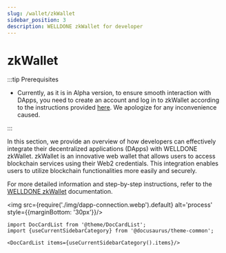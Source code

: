 ```yaml
---
slug: /wallet/zkWallet
sidebar_position: 3
description: WELLDONE zkWallet for developer
---
```


# zkWallet

:::tip Prerequisites

- Currently, as it is in Alpha version, to ensure smooth interaction with DApps, you need to create an account and log in to zkWallet according to the instructions provided [here](https://docs.welldonestudio.io/tutorials/sui-zklogin/). We apologize for any inconvenience caused.

:::

In this section, we provide an overview of how developers can effectively integrate their decentralized applications (DApps) with WELLDONE zkWallet. zkWallet is an innovative web wallet that allows users to access blockchain services using their Web2 credentials. This integration enables users to utilize blockchain functionalities more easily and securely.

For more detailed information and step-by-step instructions, refer to the [WELLDONE zkWallet](https://docs.welldonestudio.io/tutorials/sui-zklogin/) documentation.

<img src={require('./img/dapp-connection.webp').default} alt='process' style={{marginBottom: '30px'}}/>

```mdx-code-block
import DocCardList from '@theme/DocCardList';
import {useCurrentSidebarCategory} from '@docusaurus/theme-common';

<DocCardList items={useCurrentSidebarCategory().items}/>
```

